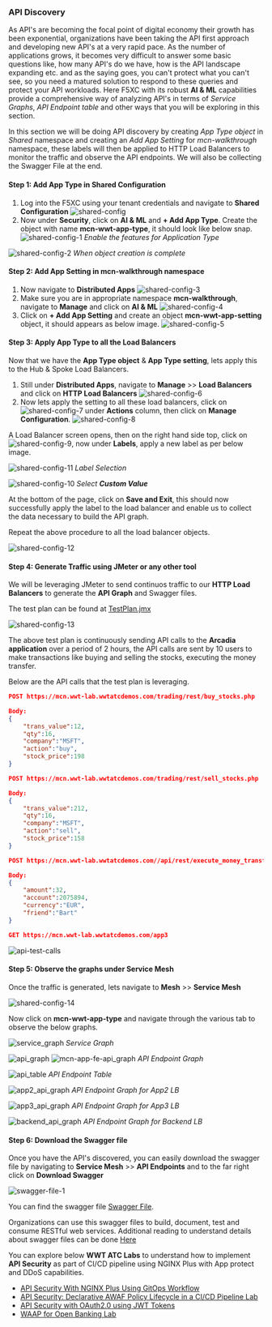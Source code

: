 ### API Discovery

As API's are becoming the focal point of digital economy their growth has been exponential, organizations have been taking the API first approach and developing new API's at a very rapid pace. As the number of applications grows, it becomes very difficult to answer some basic questions like, how many API's do we have, how is the API landscape expanding etc. and as the saying goes, you can't protect what you can't see, so you need a matured solution to respond to these queries and protect your API workloads. Here F5XC with its robust **AI & ML** capabilities provide a comprehensive way of analyzing API's in terms of *Service Graphs*, *API Endpoint table* and other ways that you will be exploring in this section.

In this section we will be doing API discovery by creating *App Type object* in *Shared* namespace and creating an *Add App Setting* for *mcn-walkthrough* namespace, these labels will then be applied to HTTP Load Balancers to monitor the traffic and observe the API endpoints. We will also be collecting the Swagger File at the end.

#### Step 1: Add App Type in Shared Configuration

1. Log into the F5XC using your tenant credentials and navigate to **Shared Configuration**
![shared-config](../pictures/shared-config.png)
2. Now under **Security**, click on **AI & ML** and **+ Add App Type**. Create the object with name **mcn-wwt-app-type**, it should look like below snap.
![shared-config-1](../pictures/shared-config-1.png)
*Enable the features for Application Type*

![shared-config-2](../pictures/shared-config-2.png)
*When object creation is complete*

#### Step 2: Add App Setting in mcn-walkthrough namespace

1. Now navigate to **Distributed Apps**
![shared-config-3](../pictures/shared-config-3.png)
2. Make sure you are in appropriate namespace **mcn-walkthrough**, navigate to **Manage** and click on **AI & ML**
![shared-config-4](../pictures/shared-config-4.png)
3. Click on **+ Add App Setting** and create an object **mcn-wwt-app-setting** object, it should appears as below image.
![shared-config-5](../pictures/shared-config-5.png)

#### Step 3: Apply App Type to all the Load Balancers

Now that we have the **App Type object** & **App Type setting**, lets apply this to the Hub & Spoke Load Balancers.

1. Still under **Distributed Apps**, navigate to **Manage** >> **Load Balancers** and click on **HTTP Load Balancers**
![shared-config-6](../pictures/shared-config-6.png)
2. Now lets apply the setting to all these load balancers, click on ![shared-config-7](../pictures/shared-config-7.png) under **Actions** column, then click on **Manage Configuration**.
![shared-config-8](../pictures/shared-config-8.png)

A Load Balancer screen opens, then on the right hand side top, click on ![shared-config-9](../pictures/shared-config-9.png), now under **Labels**, apply a new label as per below image.

![shared-config-11](../pictures/shared-config-11.png)
*Label Selection*

![shared-config-10](../pictures/shared-config-10.png)
*Select **Custom Value***

At the bottom of the page, click on **Save and Exit**, this should now successfully apply the label to the load balancer and enable us to collect the data necessary to build the API graph.

Repeat the above procedure to all the load balancer objects.

![shared-config-12](../pictures/shared-config-12.png)

#### Step 4: Generate Traffic using JMeter or any other tool

We will be leveraging JMeter to send continuos traffic to our **HTTP Load Balancers** to generate the **API Graph** and Swagger files.

The test plan can be found at [TestPlan.jmx](https://github.com/sh271011/wwt-f5-mcn-poc/tree/master/docs/Test%20Plan)

![shared-config-13](../pictures/shared-config-13.png)

The above test plan is continuously sending API calls to the **Arcadia application** over a period of 2 hours, the API calls are sent by 10 users to make transactions like buying and selling the stocks, executing the money transfer.

Below are the API calls that the test plan is leveraging.

```.json
POST https://mcn.wwt-lab.wwtatcdemos.com/trading/rest/buy_stocks.php

Body:
{
	"trans_value":12,
	"qty":16,
	"company":"MSFT",
	"action":"buy",
	"stock_price":198
}
```

```.json
POST https://mcn.wwt-lab.wwtatcdemos.com/trading/rest/sell_stocks.php

Body:
{
	"trans_value":212,
	"qty":16,
	"company":"MSFT",
	"action":"sell",
	"stock_price":158
}
```

```.json
POST https://mcn.wwt-lab.wwtatcdemos.com//api/rest/execute_money_transfer.php

Body:
{
    "amount":32,
    "account":2075894,
    "currency":"EUR",
    "friend":"Bart"
}
```

```.json
GET https://mcn.wwt-lab.wwtatcdemos.com/app3
```

![api-test-calls](../pictures/api-test-calls.png)

#### Step 5: Observe the graphs under Service Mesh

Once the traffic is generated, lets navigate to **Mesh** >> **Service Mesh**

![shared-config-14](../pictures/shared-config-14.png)

Now click on **mcn-wwt-app-type** and navigate through the various tab to observe the below graphs.

![service_graph](../pictures/service_graph.png)
*Service Graph*

![api_graph](../pictures/api_graph.png)
![mcn-app-fe-api_graph](../pictures/mcn-app-fe-api_graph.png)
*API Endpoint Graph*

![api_table](../pictures/api_table.png)
*API Endpoint Table*

![app2_api_graph](../pictures/app2_api_graph.png)
*API Endpoint Graph for App2 LB*

![app3_api_graph](../pictures/app3_api_graph.png)
*API Endpoint Graph for App3 LB*

![backend_api_graph](../pictures/backend_api_graph.png)
*API Endpoint Graph for Backend LB*

#### Step 6: Download the Swagger file

Once you have the API's discovered, you can easily download the swagger file by navigating to **Service Mesh** >> **API Endpoints** and to the far right click on **Download Swagger**

![swagger-file-1](../pictures/swagger-file-1.png)

You can find the swagger file [Swagger File](https://github.com/sh271011/wwt-f5-mcn-poc/tree/master/docs/Swagger%20File).

Organizations can use this swagger files to build, document, test and consume RESTful web services. Additional reading to understand details about swagger files can be done [Here](https://swagger.io/docs/specification/2-0/what-is-swagger/)



You can explore below **WWT ATC Labs** to understand how to implement **API Security** as part of CI/CD pipeline using NGINX Plus with App protect and DDoS capabilities.

- [API Security With NGINX Plus Using GitOps Workflow](https://www.wwt.com/lab/api-security-with-nginx-plus-using-gitops-workflow)
- [API Security: Declarative AWAF Policy Lifecycle in a CI/CD Pipeline Lab](https://www.wwt.com/lab/declarative-awaf-policy-lifecycle-in-a-cicd-pipeline)
- [API Security with OAuth2.0 using JWT Tokens](https://www.wwt.com/lab/apisecuritywithoauth2usingjwttokens)
- [WAAP for Open Banking Lab](https://www.wwt.com/lab/waap-for-open-banking)